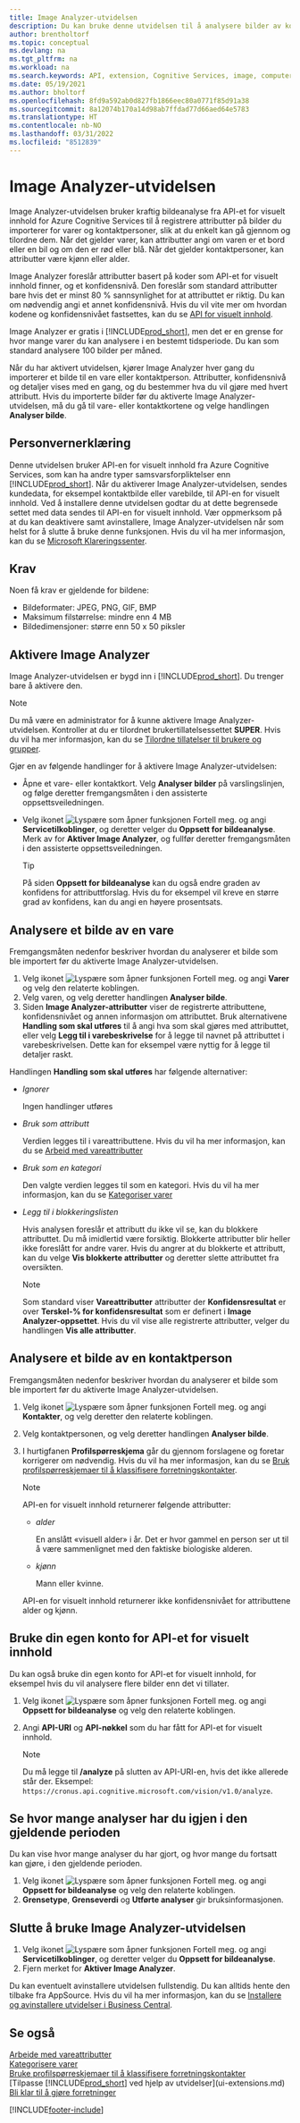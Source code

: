 ```yaml
---
title: Image Analyzer-utvidelsen
description: Du kan bruke denne utvidelsen til å analysere bilder av kontaktpersoner og varer for å finne attributter, slik at du kan raskt tilordne dem i Business Central.
author: brentholtorf
ms.topic: conceptual
ms.devlang: na
ms.tgt_pltfrm: na
ms.workload: na
ms.search.keywords: API, extension, Cognitive Services, image, computer vision, attribute, tag, recognition
ms.date: 05/19/2021
ms.author: bholtorf
ms.openlocfilehash: 8fd9a592ab0d827fb1866eec80a0771f85d91a38
ms.sourcegitcommit: 8a12074b170a14d98ab7ffdad77d66aed64e5783
ms.translationtype: HT
ms.contentlocale: nb-NO
ms.lasthandoff: 03/31/2022
ms.locfileid: "8512839"
---
```

# <a name="the-image-analyzer-extension"></a>Image Analyzer-utvidelsen

Image Analyzer-utvidelsen bruker kraftig bildeanalyse fra API-et for visuelt innhold for Azure Cognitive Services til å registrere attributter på bilder du importerer for varer og kontaktpersoner, slik at du enkelt kan gå gjennom og tilordne dem. Når det gjelder varer, kan attributter angi om varen er et bord eller en bil og om den er rød eller blå. Når det gjelder kontaktpersoner, kan attributter være kjønn eller alder.

Image Analyzer foreslår attributter basert på koder som API-et for visuelt innhold finner, og et konfidensnivå. Den foreslår som standard attributter bare hvis det er minst 80 % sannsynlighet for at attributtet er riktig. Du kan om nødvendig angi et annet konfidensnivå. Hvis du vil vite mer om hvordan kodene og konfidensnivået fastsettes, kan du se [API for visuelt innhold](https://go.microsoft.com/fwlink/?linkid=851476).  

Image Analyzer er gratis i [!INCLUDE[prod_short](includes/prod_short.md)], men det er en grense for hvor mange varer du kan analysere i en bestemt tidsperiode. Du kan som standard analysere 100 bilder per måned.

Når du har aktivert utvidelsen, kjører Image Analyzer hver gang du importerer et bilde til en vare eller kontaktperson. Attributter, konfidensnivå og detaljer vises med en gang, og du bestemmer hva du vil gjøre med hvert attributt. Hvis du importerte bilder før du aktiverte Image Analyzer-utvidelsen, må du gå til vare- eller kontaktkortene og velge handlingen **Analyser bilde**.  

## <a name="privacy-notice"></a>Personvernerklæring

Denne utvidelsen bruker API-en for visuelt innhold fra Azure Cognitive Services, som kan ha andre typer samsvarsforpliktelser enn [!INCLUDE[prod_short](includes/prod_short.md)]. Når du aktiverer Image Analyzer-utvidelsen, sendes kundedata, for eksempel kontaktbilde eller varebilde, til API-en for visuelt innhold. Ved å installere denne utvidelsen godtar du at dette begrensede settet med data sendes til API-en for visuelt innhold. Vær oppmerksom på at du kan deaktivere samt avinstallere, Image Analyzer-utvidelsen når som helst for å slutte å bruke denne funksjonen. Hvis du vil ha mer informasjon, kan du se [Microsoft Klareringssenter](https://go.microsoft.com/fwlink/?linkid=851463).

## <a name="requirements"></a>Krav

Noen få krav er gjeldende for bildene:

* Bildeformater: JPEG, PNG, GIF, BMP  
* Maksimum filstørrelse: mindre enn 4 MB  
* Bildedimensjoner: større enn 50 x 50 piksler  

## <a name="to-enable-image-analyzer"></a>Aktivere Image Analyzer

Image Analyzer-utvidelsen er bygd inn i [!INCLUDE[prod_short](includes/prod_short.md)]. Du trenger bare å aktivere den.

> [!NOTE]  
> Du må være en administrator for å kunne aktivere Image Analyzer-utvidelsen. Kontroller at du er tilordnet brukertillatelsessettet **SUPER**. Hvis du vil ha mer informasjon, kan du se [Tilordne tillatelser til brukere og grupper](ui-define-granular-permissions.md).

Gjør en av følgende handlinger for å aktivere Image Analyzer-utvidelsen:

* Åpne et vare- eller kontaktkort. Velg **Analyser bilder** på varslingslinjen, og følge deretter fremgangsmåten i den assisterte oppsettsveiledningen.  
* Velg ikonet ![Lyspære som åpner funksjonen Fortell meg.](media/ui-search/search_small.png "Fortell hva du vil gjøre") og angi **Servicetilkoblinger**, og deretter velger du **Oppsett for bildeanalyse**. Merk av for **Aktiver Image Analyzer**, og fullfør deretter fremgangsmåten i den assisterte oppsettsveiledningen.  

    > [!TIP]  
    > På siden **Oppsett for bildeanalyse** kan du også endre graden av konfidens for attributtforslag. Hvis du for eksempel vil kreve en større grad av konfidens, kan du angi en høyere prosentsats.

## <a name="to-analyze-an-image-of-an-item"></a>Analysere et bilde av en vare

Fremgangsmåten nedenfor beskriver hvordan du analyserer et bilde som ble importert før du aktiverte Image Analyzer-utvidelsen.  

1. Velg ikonet ![Lyspære som åpner funksjonen Fortell meg.](media/ui-search/search_small.png "Fortell hva du vil gjøre") og angi **Varer** og velg den relaterte koblingen.  
2. Velg varen, og velg deretter handlingen **Analyser bilde**.  
3. Siden **Image Analyzer-attributter** viser de registrerte attributtene, konfidensnivået og annen informasjon om attributtet. Bruk alternativene **Handling som skal utføres** til å angi hva som skal gjøres med attributtet, eller velg **Legg til i varebeskrivelse** for å legge til navnet på attributtet i varebeskrivelsen. Dette kan for eksempel være nyttig for å legge til detaljer raskt. 

Handlingen **Handling som skal utføres** har følgende alternativer:

  * *Ignorer*

    Ingen handlinger utføres
  * *Bruk som attributt*

    Verdien legges til i vareattributtene. Hvis du vil ha mer informasjon, kan du se [Arbeid med vareattributter](inventory-how-work-item-attributes.md)
  * *Bruk som en kategori*

    Den valgte verdien legges til som en kategori. Hvis du vil ha mer informasjon, kan du se [Kategoriser varer](inventory-how-categorize-items.md)
  * *Legg til i blokkeringslisten*

    Hvis analysen foreslår et attributt du ikke vil se, kan du blokkere attributtet. Du må imidlertid være forsiktig. Blokkerte attributter blir heller ikke foreslått for andre varer. Hvis du angrer at du blokkerte et attributt, kan du velge **Vis blokkerte attributter** og deretter slette attributtet fra oversikten.
  
    > [!NOTE]  
    > Som standard viser **Vareattributter** attributter der **Konfidensresultat** er over **Terskel-% for konfidensresultat** som er definert i **Image Analyzer-oppsettet**. Hvis du vil vise alle registrerte attributter, velger du handlingen **Vis alle attributter**.

## <a name="to-analyze-a-picture-of-a-contact-person"></a>Analysere et bilde av en kontaktperson

Fremgangsmåten nedenfor beskriver hvordan du analyserer et bilde som ble importert før du aktiverte Image Analyzer-utvidelsen.  

1. Velg ikonet ![Lyspære som åpner funksjonen Fortell meg.](media/ui-search/search_small.png "Fortell hva du vil gjøre") og angi **Kontakter**, og velg deretter den relaterte koblingen.  
2. Velg kontaktpersonen, og velg deretter handlingen **Analyser bilde**.  
3. I hurtigfanen **Profilspørreskjema** går du gjennom forslagene og foretar korrigerer om nødvendig. Hvis du vil ha mer informasjon, kan du se [Bruk profilspørreskjemaer til å klassifisere forretningskontakter](marketing-create-contact-profile-questionnaire.md).  

    > [!NOTE]  
    > 
    > API-en for visuelt innhold returnerer følgende attributter:
    > * *alder*
    >
    >     En anslått «visuell alder» i år. Det er hvor gammel en person ser ut til å være sammenlignet med den faktiske biologiske alderen.
    > * *kjønn*
    >
    >    Mann eller kvinne.
    > 
    > API-en for visuelt innhold returnerer ikke konfidensnivået for attributtene alder og kjønn.
  
## <a name="to-use-your-own-account-for-the-computer-vision-api"></a>Bruke din egen konto for API-et for visuelt innhold

Du kan også bruke din egen konto for API-et for visuelt innhold, for eksempel hvis du vil analysere flere bilder enn det vi tillater.  

1. Velg ikonet ![Lyspære som åpner funksjonen Fortell meg.](media/ui-search/search_small.png "Fortell hva du vil gjøre") og angi **Oppsett for bildeanalyse** og velg den relaterte koblingen.  
2. Angi **API-URI** og **API-nøkkel** som du har fått for API-et for visuelt innhold.  

    > [!NOTE]  
    > Du må legge til **/analyze** på slutten av API-URI-en, hvis det ikke allerede står der. Eksempel: ```https://cronus.api.cognitive.microsoft.com/vision/v1.0/analyze```.

## <a name="to-see-how-many-analyses-you-have-left-in-the-current-period"></a>Se hvor mange analyser har du igjen i den gjeldende perioden

Du kan vise hvor mange analyser du har gjort, og hvor mange du fortsatt kan gjøre, i den gjeldende perioden.  

1. Velg ikonet ![Lyspære som åpner funksjonen Fortell meg.](media/ui-search/search_small.png "Fortell hva du vil gjøre") og angi **Oppsett for bildeanalyse** og velg den relaterte koblingen.  
2. **Grensetype**, **Grenseverdi** og **Utførte analyser** gir bruksinformasjonen.  

## <a name="to-stop-using-the-image-analyzer-extension"></a>Slutte å bruke Image Analyzer-utvidelsen

1. Velg ikonet ![Lyspære som åpner funksjonen Fortell meg.](media/ui-search/search_small.png "Fortell hva du vil gjøre") og angi **Servicetilkoblinger**, og deretter velger du **Oppsett for bildeanalyse**.  
2. Fjern merket for **Aktiver Image Analyzer**.  

Du kan eventuelt avinstallere utvidelsen fullstendig. Du kan alltids hente den tilbake fra AppSource. Hvis du vil ha mer informasjon, kan du se [Installere og avinstallere utvidelser i Business Central](ui-extensions-install-uninstall.md#uninstall-an-extension).  

## <a name="see-also"></a>Se også

[Arbeide med vareattributter](inventory-how-work-item-attributes.md)  
[Kategorisere varer](inventory-how-categorize-items.md)  
[Bruke profilspørreskjemaer til å klassifisere forretningskontakter](marketing-create-contact-profile-questionnaire.md)  
[Tilpasse [!INCLUDE[prod_short](includes/prod_short.md)] ved hjelp av utvidelser](ui-extensions.md)  
[Bli klar til å gjøre forretninger](ui-get-ready-business.md)  


[!INCLUDE[footer-include](includes/footer-banner.md)]
